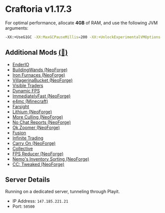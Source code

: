 # Craftoria v1.17.3
For optimal performance, allocate **4GB** of RAM, and use the following JVM arguments:

```bash
-XX:+UseG1GC -XX:MaxGCPauseMillis=200 -XX:+UnlockExperimentalVMOptions -XX:+OptimizeStringConcat -XX:+UseStringDeduplication -Dfml.ignoreInvalidMinecraftCertificates=true -Dfml.ignorePatchDiscrepancies=true
```

## Additional Mods [(🔗)](Prominence%20II)
- [EnderIO](https://www.curseforge.com/minecraft/mc-mods/ender-io)
- [BuildingWands (NeoForge)](https://www.curseforge.com/minecraft/mc-mods/building-wands)
- [Iron Furnaces (NeoForge)](https://www.curseforge.com/minecraft/mc-mods/iron-furnaces)
- [VillagerinaBucket (NeoForge)](https://www.curseforge.com/minecraft/mc-mods/villager-in-a-bucket)
- [Visible Traders](https://www.curseforge.com/minecraft/mc-mods/visible-traders)
- [Dynamic FPS](https://www.curseforge.com/minecraft/mc-mods/dynamic-fps)
- [ImmediatelyFast (NeoForge)](https://www.curseforge.com/minecraft/mc-mods/immediatelyfast)
- [e4mc (Minecraft)](https://www.curseforge.com/minecraft/mc-mods/e4mc)
- [Farsight](https://www.curseforge.com/minecraft/mc-mods/farsight)
- [Lithium (NeoForge)](https://www.curseforge.com/minecraft/mc-mods/lithium)
- [More Culling (NeoForge)](https://www.curseforge.com/minecraft/mc-mods/moreculling)
- [No Chat Reports (NeoForge)](https://www.curseforge.com/minecraft/mc-mods/no-chat-reports)
- [Ok Zoomer (NeoForge)](https://www.curseforge.com/minecraft/mc-mods/ok-zoomer)
- [Fusion](https://www.curseforge.com/minecraft/mc-mods/fusion)
- [Infinite Trading](https://www.curseforge.com/minecraft/mc-mods/infinite-trading)
- [Carry On (NeoForge)](https://www.curseforge.com/minecraft/mc-mods/carry-on)
- [Collective](https://www.curseforge.com/minecraft/mc-mods/collective)
- [FPS Reducer (NeoForge)](https://www.curseforge.com/minecraft/mc-mods/fps-reducer)
- [Nemo's Inventory Sorting (NeoForge)](https://www.curseforge.com/minecraft/mc-mods/nemos-inventory-sorting)
- [CC: Tweaked (NeoForge)](https://www.curseforge.com/minecraft/mc-mods/cc-tweaked)

## Server Details
Running on a dedicated server, tunneling through Playit.
- IP Address: `147.185.221.21`
- Port: `50500`
